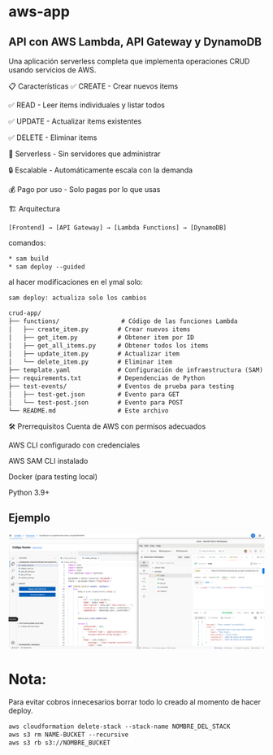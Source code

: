 # aws-app
## API con AWS Lambda, API Gateway y DynamoDB
Una aplicación serverless completa que implementa operaciones CRUD usando servicios de AWS.

📋 Características
✅ CREATE - Crear nuevos items

✅ READ - Leer items individuales y listar todos

✅ UPDATE - Actualizar items existentes

✅ DELETE - Eliminar items

🚀 Serverless - Sin servidores que administrar

🔒 Escalable - Automáticamente escala con la demanda

💰 Pago por uso - Solo pagas por lo que usas


🏗️ Arquitectura
```
[Frontend] → [API Gateway] → [Lambda Functions] → [DynamoDB]
```
comandos:
```
* sam build
* sam deploy --guided
```
al hacer modificaciones en el ymal solo:
```
sam deploy: actualiza solo los cambios 
```
```
crud-app/
├── functions/                 # Código de las funciones Lambda
│   ├── create_item.py        # Crear nuevos items
│   ├── get_item.py           # Obtener item por ID
│   ├── get_all_items.py      # Obtener todos los items
│   ├── update_item.py        # Actualizar item
│   └── delete_item.py        # Eliminar item
├── template.yaml             # Configuración de infraestructura (SAM)
├── requirements.txt          # Dependencias de Python
├── test-events/              # Eventos de prueba para testing
│   ├── test-get.json         # Evento para GET
│   └── test-post.json        # Evento para POST
└── README.md                 # Este archivo
```

🛠️ Prerrequisitos
Cuenta de AWS con permisos adecuados

AWS CLI configurado con credenciales

AWS SAM CLI instalado

Docker (para testing local)

Python 3.9+

## Ejemplo
![alt text](/img/image.png)


# Nota:
Para evitar cobros innecesarios borrar todo lo creado al momento de hacer deploy.

```
aws cloudformation delete-stack --stack-name NOMBRE_DEL_STACK
aws s3 rm NAME-BUCKET --recursive
aws s3 rb s3://NOMBRE_BUCKET
```



